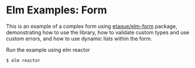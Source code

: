 # Elm Examples: Form

This is an example of a complex form using [etaque/elm-form](https://package.elm-lang.org/packages/etaque/elm-form/latest/) package, demonstrating how to use the library, how to validate custom types and use custom errors, and how to use dynamic lists within the form.

Run the example using elm reactor

```
$ elm reactor
```
